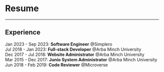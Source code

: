 # Resume

---

## Experience

Jan 2023 - Sep 2023: **Software Engineer** @Simplero \
Jul 2018 - Jan 2023: **Full-stack Developer** @Arba Minch University \
Dec 2017 - Jul 2018: **Website Administrator** @Arba Minch University \
Mar 2015 - Dec 2017: **Junio System Administrator** @Arba Minch University \
Jun 2018 - Feb 2019: **Code Reviewer** @Microverse

##
